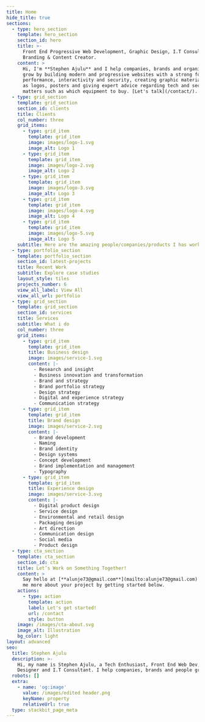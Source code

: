 ```yaml
---
title: Home
hide_title: true
sections:
  - type: hero_section
    template: hero_section
    section_id: hero
    title: >-
      Front End Progressive Web Development, Graphic Design, I.T Consultancy,
      Branding & Content Creator.
    content: >
      Hi, I'm **Stephen Ajulu** and I help companies, brands and organizations
      grow by building modern and progressive websites with a strong focus on
      performance, interactivity and security, creating graphic materials such
      as logos, posters and giving expert advice regarding tech and security
      matters such as which equipment to buy. [Let's talk](/contact/).
  - type: grid_section
    template: grid_section
    section_id: clients
    title: Clients
    col_number: three
    grid_items:
      - type: grid_item
        template: grid_item
        image: images/logo-1.svg
        image_alt: Logo 1
      - type: grid_item
        template: grid_item
        image: images/logo-2.svg
        image_alt: Logo 2
      - type: grid_item
        template: grid_item
        image: images/logo-3.svg
        image_alt: Logo 3
      - type: grid_item
        template: grid_item
        image: images/logo-4.svg
        image_alt: Logo 4
      - type: grid_item
        template: grid_item
        image: images/logo-5.svg
        image_alt: Logo 5
    subtitle: Here are the amazing people/companies/products I has worked with/on
  - type: portfolio_section
    template: portfolio_section
    section_id: latest-projects
    title: Recent Work
    subtitle: Explore case studies
    layout_style: tiles
    projects_number: 6
    view_all_label: View All
    view_all_url: portfolio
  - type: grid_section
    template: grid_section
    section_id: services
    title: Services
    subtitle: What i do
    col_number: three
    grid_items:
      - type: grid_item
        template: grid_item
        title: Business design
        image: images/service-1.svg
        content: |-
          - Research and insight
          - Business innovation and transformation
          - Brand and strategy
          - Brand portfolio strategy
          - Design strategy
          - Digital and experience strategy
          - Communication strategy
      - type: grid_item
        template: grid_item
        title: Brand design
        image: images/service-2.svg
        content: |-
          - Brand development
          - Naming
          - Brand identity
          - Design systems
          - Concept development
          - Brand implementation and management
          - Typography
      - type: grid_item
        template: grid_item
        title: Experience design
        image: images/service-3.svg
        content: |-
          - Digital product design
          - Service design
          - Environmental and retail design
          - Packaging design
          - Art direction
          - Communication design
          - Social media
          - Product design
  - type: cta_section
    template: cta_section
    section_id: cta
    title: Let’s Work on Something Together!
    content: >
      Say hello at [**alunje73@gmail.com**](mailto:alunje73@gmail.com) or tell
      me more about your project by getting started below.
    actions:
      - type: action
        template: action
        label: Let's get started!
        url: /contact
        style: button
    image: /images/cta-about.svg
    image_alt: Illustration
    bg_color: light
layout: advanced
seo:
  title: Stephen Ajulu
  description: >-
    Hi, my name is Stephen Ajulu, a Tech Enthusiast, Front End Web Dev, Graphic
    Designer and I.T Consultant. I help companies, brands and people grow!
  robots: []
  extra:
    - name: 'og:image'
      value: /images/edited header.png
      keyName: property
      relativeUrl: true
  type: stackbit_page_meta
---
```

